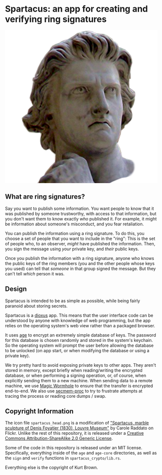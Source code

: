 # Spartacus: an app for creating and verifying ring signatures
![](spartacus_desktop/spartacus_head.png)

## What are ring signatures?

Say you want to publish some information. You want people to know that it was
published by someone trustworthy, with access to that information, but you
don't want them to know exactly *who* published it. For example, it might be
information about someone's misconduct, and you fear retaliation.

You can publish the information using a ring signature. To do this, you choose
a set of people that you want to include in the "ring": This is the set of
people who, to an observer, *might* have published the information. Then, you
sign the message using *your* private key, and *their* public keys.

Once you publish the information with a ring signature, anyone who knows the
public keys of the ring members (you and the other people whose keys you used)
can tell that *someone* in that group signed the message. But they can't tell
*which* person it was.

## Design

Spartacus is intended to be as simple as possible, while being fairly paranoid
about storing secrets.

Spartacus is a [dioxus](https://dioxuslabs.com) app. This means that the user
interface code can be understood by anyone with knowledge of web programming,
but the app relies on the operating system's web view rather than a packaged
browser.

It uses [age](https://github.com/FiloSottile/age) to encrypt an extremely
simple database of keys. The password for this database is chosen randomly and
stored in the system's keychain. So the operating system will prompt the user
before allowing the database to be unlocked (on app start, or when modifying
the database or using a private key).

We try pretty hard to avoid exposing private keys to other apps. They aren't
stored in memory, except briefly when reading/writing the encrypted database,
or when performing a signing operation, or, of course, when explicitly sending
them to a new machine. When sending data to a remote machine, we use [Magic
Wormhole](https://github.com/magic-wormhole/magic-wormhole.rs) to ensure that
the transfer is encrypted end-to-end. We also use
[secmem-proc](https://github.com/niluxv/secmem-proc) to try to frustrate
attempts at tracing the process or reading core dumps / swap.

## Copyright Information

The icon file `spartacus_head.png` is a modification of ["Spartacus, marble
sculpture of Denis Foyatier (1830), Louvre
Museum"](https://www.flickr.com/photos/carolemage/8270400666) by Carole Raddato
on Flickr. Unlike the rest of this repository, it is released under a [Creative
Commons Attribution-ShareAlike 2.0 Generic
License](https://creativecommons.org/licenses/by-sa/2.0/).

Some of the code in this repository is released under an MIT license.
Specifically, everything inside of the `age` and `age-core` directories, as
well as the `sign` and `verify` functions in `spartacus_crypto/lib.rs`.

Everything else is the copyright of Kurt Brown.
